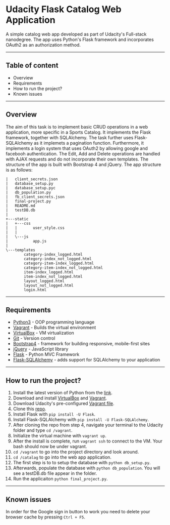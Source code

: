 # Udacity Flask Catalog Web Application
A simple catalog web app developed as part of Udacity's Full-stack nanodegree.
The app uses Python's Flask framework and incorporates OAuth2 as an authorization method.
___
## Table of content
* Overview
* Requirements
* How to run the project?
* Known issues
___
## Overview
The aim of this task is to implement basic CRUD operations in a web application, more specific in a Sports Catalog.
It implements the Flask framework, together with SQLAlchemy. The task further uses Flask-SQLAlchemy as it implemets a pagination function. Furthermore, it implements a login system that uses OAuth2 by
allowing google and facebooh authentication. The Edit, Add and Delete operations are handled with AJAX requests and do not incorporate their own templates. The structure of the app is built with Bootstrap 4 and jQuery. The app structure is as follows:
```
|   client_secrets.json
|   database_setup.py
|   database_setup.pyc
|   db_population.py
|   fb_client_secrets.json
|   final-project.py
|   README.md
|   testDB.db
|
+---static
|   +---css
|   |       user_style.css
|   |
|   \---js
|           app.js
|
\---templates
        category-index_logged.html
        category-index_not_logged.html
        category-item-index_logged.html
        category-item-index_not_logged.html
        item-index_logged.html
        item-index_not_logged.html
        layout_logged.html
        layout_not_logged.html
        login.html
```
_____
## Requirements
* [Python3](https://www.python.org/downloads/release/python-374/) - OOP programming language
* [Vagrant](https://www.vagrantup.com/) - Builds the virtual environment
* [VirtualBox](https://www.virtualbox.org/) - VM virtualization
* [Git](https://git-scm.com/) - Version control
* [Bootstrap4](https://getbootstrap.com/docs/4.3/getting-started/download/) - framework for building responsive, mobile-first sites
* [jQuery](https://jquery.com/download/) - JavaScript library
* [Flask](https://github.com/pallets/flask) - Python MVC Framework
* [Flask-SQLAlchemy](https://flask-sqlalchemy.palletsprojects.com/en/2.x/) - adds support for SQLAlchemy to your application
___

## How to run the project?
1. Install the latest version of Python from the [link](https://www.python.org/downloads/release/python-374/).
2. Download and install [VirtualBox](https://www.virtualbox.org/) and [Vagrant](https://www.vagrantup.com/).
3. Download Udacity's pre-configured [Vagrant file](https://d17h27t6h515a5.cloudfront.net/topher/2017/August/59822701_fsnd-virtual-machine/fsnd-virtual-machine.zip).
4. Clone this [repo](https://github.com/udacity/fullstack-nanodegree-vm).
5. Install Flask with `pip install -U Flask`.
6. Install Flask-SQLAlchemy with `pip install -U Flask-SQLAlchemy`.
7. After cloning the repo from step 4, navigate your terminal to the Udacity folder and type `cd /vagrant`.
8. Initialize the virtual machine with `vagrant up`.
9. After the install is complete, run `vagrant ssh` to connect to the VM. Your bash should now be under vagrant.
10. `cd /vagrant` to go into the project directory and look around.
11. `cd /catalag` to go into the web app application.
12. The first step is to to setup the database with `python db_setup.py`.
13. Afterwards, populate the database with `python db_population`. You will see a testDB.db file appear in the folder.
14. Run the applicaiton `python final_project.py`.
___
## Known issues
In order for the Google sign in button to work you need to delete your browser cache by pressing `Ctrl + F5`.
